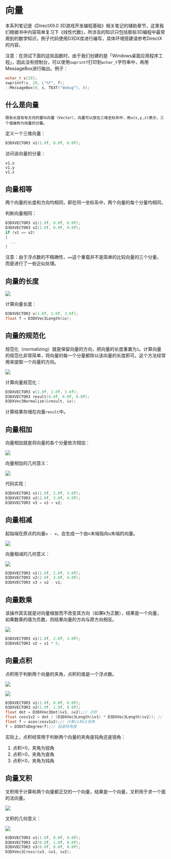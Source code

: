 # 向量

本系列笔记是《DirectX9.0 3D游戏开发编程基础》相关笔记的辅助章节，这里我们根据书中内容简单复习下《线性代数》，所涉及的知识只包括那些3D编程中最常用到的数学知识，例子代码使用D3DX库进行编写，具体环境搭建请参考DirectX的内容。

注意：在测试下面的这些函数时，由于我们创建的是「Windows桌面应用程序工程」，因此没有控制台，可以使用`swprintf`打印到`wchar_t`字符串中，再用MessageBox进行输出。例子：

```cpp
wchar_t s[20];
swprintf(s, 20, L"%f", f);
::MessageBox(0, s, TEXT("debug"), 0);
```

## 什么是向量

```
既有长度有有方向的量叫向量（Vector），向量可以放在三维坐标系中，用u(x,y,z)表示，三个值被称为向量的分量。
```

定义一个三维向量：
```cpp
D3DXVECTOR3 v1(1.0f, 0.0f, 0.0f);
```

访问该向量的分量：
```
v1.x
v1.y
v1.z
```

## 向量相等

两个向量的长度和方向均相同，即在同一坐标系中，两个向量的每个分量均相同。

判断向量相同：
```cpp
D3DXVECTOR3 v1(1.0f, 0.0f, 0.0f);
D3DXVECTOR3 v2(1.0f, 0.0f, 0.0f);
if (v1 == v2)
{
  ...
}
```

注意：由于浮点数的不精确性，`==`这个重载并不是简单的比较向量的三个分量，而是进行了一些近似处理。

## 向量的长度

![](res/1.png)

计算向量长度：
```cpp
D3DXVECTOR3 v(1.0f, 2.0f, 3.0f);
float f = D3DXVec3Length(&v);
```

## 向量的规范化

规范化（normalizing）就是保留向量的方向，把向量的长度重置为`1`。计算向量的规范化非常简单，将向量的每一个分量都除以该向量的长度即可。这个方法经常用来提取一个向量的方向。

![](res/2.png)

计算向量规范化：
```cpp
D3DXVECTOR3 v(1.0f, 2.0f, 3.0f);
D3DXVECTOR3 result(0.0f, 0.0f, 0.0f);
D3DXVec3Normalize(&result, &v);
```

计算结果存储在向量`result`中。

## 向量相加

向量相加就是将向量的各个分量依次相加：

![](res/3.png)

向量相加的几何意义：

![](res/4.png)

代码实现：
```cpp
D3DXVECTOR3 v1(1.0f, 2.0f, 3.0f);
D3DXVECTOR3 v2(2.0f, 3.0f, 4.0f);
D3DXVECTOR3 v3 = v1 + v2;
```

## 向量相减

起始端在原点的向量`u - v`，会生成一个由v末端指向u末端的向量。

![](res/5.png)

向量相减的几何意义：

![](res/6.png)

```cpp
D3DXVECTOR3 v1(1.0f, 2.0f, 3.0f);
D3DXVECTOR3 v2(2.0f, 3.0f, 4.0f);
D3DXVECTOR3 v3 = v2 - v1;
```

## 向量数乘

该操作其实就是对向量缩放而不改变其方向（如果k为正数），结果是一个向量，如果数乘的值为负数，则结果向量的方向与原方向相反。

![](res/7.png)

```cpp
D3DXVECTOR3 v1(1.0f, 2.0f, 3.0f);
D3DXVECTOR3 v2 = v1 * 5;
```

## 向量点积

点积用于判断两个向量的夹角，点积的值是一个浮点数。

![](res/8.png)

![](res/9.png)

```cpp
D3DXVECTOR3 v1(1.0f, 0.0f, 0.0f);
D3DXVECTOR3 v2(1.0f, 1.0f, 0.0f);
float dot = D3DXVec3Dot(&v1, &v2);// 点积
float cosv1v2 = dot / (D3DXVec3Length(&v1) * D3DXVec3Length(&v2)); // 计算v1和v2夹角的cos值
float f = acos(cosv1v2);// 计算v1和v2夹角
f = D3DXToDegree(f);// 弧度转角度
```

实际上，点积经常用于判断两个向量的夹角是钝角还是锐角：

1. 点积>0，夹角为锐角
2. 点积=0，夹角为直角
3. 点积<0，夹角为钝角

## 向量叉积

叉积用于计算和两个向量都正交的一个向量，结果是一个向量，叉积用于求一个面的法向量。

![](res/10.png)

叉积的几何意义：

![](res/11.png)

```cpp
D3DXVECTOR3 v1(1.0f, 0.0f, 0.0f);
D3DXVECTOR3 v2(0.0f, 1.0f, 0.0f);
D3DXVECTOR3 v3(0.0f, 0.0f, 0.0f);
D3DXVec3Cross(&v3, &v1, &v2);
```

